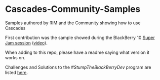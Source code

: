 Cascades-Community-Samples
==========================

Samples authored by RIM and the Community showing how to use Cascades

First contribution was the sample showed during the BlackBerry 10 [Super Jam session](http://devblog.blackberry.com/2012/05/blackberry-10-jam-super-session-videos/)
([video](http://www.youtube.com/watch?feature=player_embedded&v=3nX_AploVC8)).


When adding to this repo, please have a readme saying what version it works on.

Challenges and Solutions to the _#StumpTheBlackBerryDev_ program are listed
[here](http://blackberry.github.com/Cascades-Community-Samples).